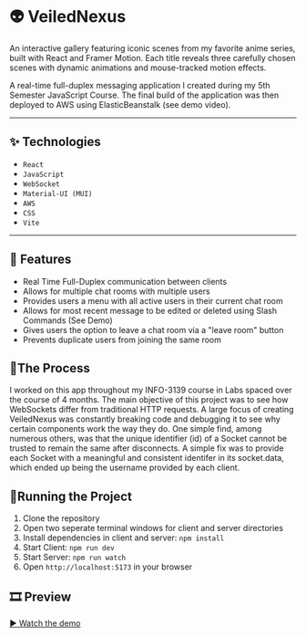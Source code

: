 # 👽 VeiledNexus

An interactive gallery featuring iconic scenes from my favorite anime series, built with React and Framer Motion. Each title reveals three carefully chosen scenes with dynamic animations and mouse-tracked motion effects.

A real-time full-duplex messaging application I created during my 5th Semester JavaScript Course. The final build of the application was then deployed to AWS using ElasticBeanstalk (see demo video).

---

## ✨ Technologies

- `React`
- `JavaScript`
- `WebSocket`
- `Material-UI (MUI)`
- `AWS`
- `CSS`
- `Vite`

---

## 🚀 Features

- Real Time Full-Duplex communication between clients
- Allows for multiple chat rooms with multiple users
- Provides users a menu with all active users in their current chat room
- Allows for most recent message to be edited or deleted using Slash Commands (See Demo)
- Gives users the option to leave a chat room via a "leave room" button
- Prevents duplicate users from joining the same room

## 📍The Process

I worked on this app throughout my INFO-3139 course in Labs spaced over the course of 4 months. The main objective of this project was to see how WebSockets differ from traditional HTTP requests. A large focus of creating VeiledNexus was constantly breaking code and debugging it to see why certain components work the way they do. One simple find, among numerous others, was that the unique identifier (id) of a Socket cannot be trusted to remain the same after disconnects. A simple fix was to provide each Socket with a meaningful and consistent identifer in its socket.data, which ended up being the username provided by each client.

## 🚦Running the Project

1. Clone the repository
2. Open two seperate terminal windows for client and server directories
3. Install dependencies in client and server: `npm install`
4. Start Client: `npm run dev`
5. Start Server: `npm run watch`
6. Open `http://localhost:5173` in your browser

## 🎞️ Preview

[▶️ Watch the demo](./video/VeiledNexus-Demo.mp4)
